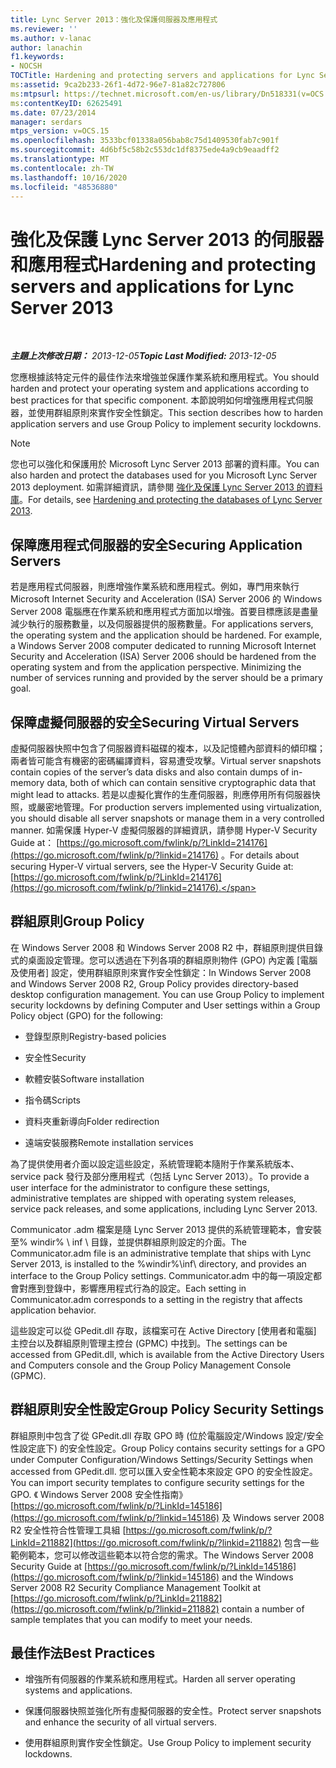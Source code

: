 ```yaml
---
title: Lync Server 2013：強化及保護伺服器及應用程式
ms.reviewer: ''
ms.author: v-lanac
author: lanachin
f1.keywords:
- NOCSH
TOCTitle: Hardening and protecting servers and applications for Lync Server 2013
ms:assetid: 9ca2b233-26f1-4d72-96e7-81a82c727806
ms:mtpsurl: https://technet.microsoft.com/en-us/library/Dn518331(v=OCS.15)
ms:contentKeyID: 62625491
ms.date: 07/23/2014
manager: serdars
mtps_version: v=OCS.15
ms.openlocfilehash: 3533bcf01338a056bab8c75d1409530fab7c901f
ms.sourcegitcommit: 4d6bf5c58b2c553dc1df8375ede4a9cb9eaadff2
ms.translationtype: MT
ms.contentlocale: zh-TW
ms.lasthandoff: 10/16/2020
ms.locfileid: "48536880"
---
```

# <a name="hardening-and-protecting-servers-and-applications-for-lync-server-2013"></a><span data-ttu-id="70dbd-102">強化及保護 Lync Server 2013 的伺服器和應用程式</span><span class="sxs-lookup"><span data-stu-id="70dbd-102">Hardening and protecting servers and applications for Lync Server 2013</span></span>

<div data-xmlns="http://www.w3.org/1999/xhtml">

<div class="topic" data-xmlns="http://www.w3.org/1999/xhtml" data-msxsl="urn:schemas-microsoft-com:xslt" data-cs="https://msdn.microsoft.com/">

<div data-asp="https://msdn2.microsoft.com/asp">



</div>

<div id="mainSection">

<div id="mainBody">

<span> </span>

<span data-ttu-id="70dbd-103">_**主題上次修改日期：** 2013-12-05_</span><span class="sxs-lookup"><span data-stu-id="70dbd-103">_**Topic Last Modified:** 2013-12-05_</span></span>

<span data-ttu-id="70dbd-104">您應根據該特定元件的最佳作法來增強並保護作業系統和應用程式。</span><span class="sxs-lookup"><span data-stu-id="70dbd-104">You should harden and protect your operating system and applications according to best practices for that specific component.</span></span> <span data-ttu-id="70dbd-105">本節說明如何增強應用程式伺服器，並使用群組原則來實作安全性鎖定。</span><span class="sxs-lookup"><span data-stu-id="70dbd-105">This section describes how to harden application servers and use Group Policy to implement security lockdowns.</span></span>

<div>


> [!NOTE]  
> <span data-ttu-id="70dbd-106">您也可以強化和保護用於 Microsoft Lync Server 2013 部署的資料庫。</span><span class="sxs-lookup"><span data-stu-id="70dbd-106">You can also harden and protect the databases used for you Microsoft Lync Server 2013 deployment.</span></span> <span data-ttu-id="70dbd-107">如需詳細資訊，請參閱 <A href="lync-server-2013-hardening-and-protecting-databases.md">強化及保護 Lync Server 2013 的資料庫</A>。</span><span class="sxs-lookup"><span data-stu-id="70dbd-107">For details, see <A href="lync-server-2013-hardening-and-protecting-databases.md">Hardening and protecting the databases of Lync Server 2013</A>.</span></span>



</div>

<div>

## <a name="securing-application-servers"></a><span data-ttu-id="70dbd-108">保障應用程式伺服器的安全</span><span class="sxs-lookup"><span data-stu-id="70dbd-108">Securing Application Servers</span></span>

<span data-ttu-id="70dbd-p103">若是應用程式伺服器，則應增強作業系統和應用程式。例如，專門用來執行 Microsoft Internet Security and Acceleration (ISA) Server 2006 的 Windows Server 2008 電腦應在作業系統和應用程式方面加以增強。首要目標應該是盡量減少執行的服務數量，以及伺服器提供的服務數量。</span><span class="sxs-lookup"><span data-stu-id="70dbd-p103">For applications servers, the operating system and the application should be hardened. For example, a Windows Server 2008 computer dedicated to running Microsoft Internet Security and Acceleration (ISA) Server 2006 should be hardened from the operating system and from the application perspective. Minimizing the number of services running and provided by the server should be a primary goal.</span></span>

</div>

<div>

## <a name="securing-virtual-servers"></a><span data-ttu-id="70dbd-112">保障虛擬伺服器的安全</span><span class="sxs-lookup"><span data-stu-id="70dbd-112">Securing Virtual Servers</span></span>

<span data-ttu-id="70dbd-113">虛擬伺服器快照中包含了伺服器資料磁碟的複本，以及記憶體內部資料的傾印檔；兩者皆可能含有機密的密碼編譯資料，容易遭受攻擊。</span><span class="sxs-lookup"><span data-stu-id="70dbd-113">Virtual server snapshots contain copies of the server’s data disks and also contain dumps of in-memory data, both of which can contain sensitive cryptographic data that might lead to attacks.</span></span> <span data-ttu-id="70dbd-114">若是以虛擬化實作的生產伺服器，則應停用所有伺服器快照，或嚴密地管理。</span><span class="sxs-lookup"><span data-stu-id="70dbd-114">For production servers implemented using virtualization, you should disable all server snapshots or manage them in a very controlled manner.</span></span> <span data-ttu-id="70dbd-115">如需保護 Hyper-V 虛擬伺服器的詳細資訊，請參閱 Hyper-V Security Guide at： [https://go.microsoft.com/fwlink/p/?LinkId=214176](https://go.microsoft.com/fwlink/p/?linkid=214176) 。</span><span class="sxs-lookup"><span data-stu-id="70dbd-115">For details about securing Hyper-V virtual servers, see the Hyper-V Security Guide at: [https://go.microsoft.com/fwlink/p/?LinkId=214176](https://go.microsoft.com/fwlink/p/?linkid=214176).</span></span>

</div>

<div>

## <a name="group-policy"></a><span data-ttu-id="70dbd-116">群組原則</span><span class="sxs-lookup"><span data-stu-id="70dbd-116">Group Policy</span></span>

<span data-ttu-id="70dbd-p105">在 Windows Server 2008 和 Windows Server 2008 R2 中，群組原則提供目錄式的桌面設定管理。您可以透過在下列各項的群組原則物件 (GPO) 內定義 [電腦及使用者] 設定，使用群組原則來實作安全性鎖定：</span><span class="sxs-lookup"><span data-stu-id="70dbd-p105">In Windows Server 2008 and Windows Server 2008 R2, Group Policy provides directory-based desktop configuration management. You can use Group Policy to implement security lockdowns by defining Computer and User settings within a Group Policy object (GPO) for the following:</span></span>

  - <span data-ttu-id="70dbd-119">登錄型原則</span><span class="sxs-lookup"><span data-stu-id="70dbd-119">Registry-based policies</span></span>

  - <span data-ttu-id="70dbd-120">安全性</span><span class="sxs-lookup"><span data-stu-id="70dbd-120">Security</span></span>

  - <span data-ttu-id="70dbd-121">軟體安裝</span><span class="sxs-lookup"><span data-stu-id="70dbd-121">Software installation</span></span>

  - <span data-ttu-id="70dbd-122">指令碼</span><span class="sxs-lookup"><span data-stu-id="70dbd-122">Scripts</span></span>

  - <span data-ttu-id="70dbd-123">資料夾重新導向</span><span class="sxs-lookup"><span data-stu-id="70dbd-123">Folder redirection</span></span>

  - <span data-ttu-id="70dbd-124">遠端安裝服務</span><span class="sxs-lookup"><span data-stu-id="70dbd-124">Remote installation services</span></span>

<span data-ttu-id="70dbd-125">為了提供使用者介面以設定這些設定，系統管理範本隨附于作業系統版本、service pack 發行及部分應用程式（包括 Lync Server 2013）。</span><span class="sxs-lookup"><span data-stu-id="70dbd-125">To provide a user interface for the administrator to configure these settings, administrative templates are shipped with operating system releases, service pack releases, and some applications, including Lync Server 2013.</span></span>

<span data-ttu-id="70dbd-126">Communicator .adm 檔案是隨 Lync Server 2013 提供的系統管理範本，會安裝至% windir% \\ inf \\ 目錄，並提供群組原則設定的介面。</span><span class="sxs-lookup"><span data-stu-id="70dbd-126">The Communicator.adm file is an administrative template that ships with Lync Server 2013, is installed to the %windir%\\inf\\ directory, and provides an interface to the Group Policy settings.</span></span> <span data-ttu-id="70dbd-127">Communicator.adm 中的每一項設定都會對應到登錄中，影響應用程式行為的設定。</span><span class="sxs-lookup"><span data-stu-id="70dbd-127">Each setting in Communicator.adm corresponds to a setting in the registry that affects application behavior.</span></span>

<span data-ttu-id="70dbd-128">這些設定可以從 GPedit.dll 存取，該檔案可在 Active Directory [使用者和電腦] 主控台以及群組原則管理主控台 (GPMC) 中找到。</span><span class="sxs-lookup"><span data-stu-id="70dbd-128">The settings can be accessed from GPedit.dll, which is available from the Active Directory Users and Computers console and the Group Policy Management Console (GPMC).</span></span>

</div>

<div>

## <a name="group-policy-security-settings"></a><span data-ttu-id="70dbd-129">群組原則安全性設定</span><span class="sxs-lookup"><span data-stu-id="70dbd-129">Group Policy Security Settings</span></span>

<span data-ttu-id="70dbd-130">群組原則中包含了從 GPedit.dll 存取 GPO 時 (位於電腦設定/Windows 設定/安全性設定底下) 的安全性設定。</span><span class="sxs-lookup"><span data-stu-id="70dbd-130">Group Policy contains security settings for a GPO under Computer Configuration/Windows Settings/Security Settings when accessed from GPedit.dll.</span></span> <span data-ttu-id="70dbd-131">您可以匯入安全性範本來設定 GPO 的安全性設定。</span><span class="sxs-lookup"><span data-stu-id="70dbd-131">You can import security templates to configure security settings for the GPO.</span></span> <span data-ttu-id="70dbd-132">《 Windows Server 2008 安全性指南》 [https://go.microsoft.com/fwlink/p/?LinkId=145186](https://go.microsoft.com/fwlink/p/?linkid=145186) 及 Windows server 2008 R2 安全性符合性管理工具組 [https://go.microsoft.com/fwlink/p/?LinkId=211882](https://go.microsoft.com/fwlink/p/?linkid=211882) 包含一些範例範本，您可以修改這些範本以符合您的需求。</span><span class="sxs-lookup"><span data-stu-id="70dbd-132">The Windows Server 2008 Security Guide at [https://go.microsoft.com/fwlink/p/?LinkId=145186](https://go.microsoft.com/fwlink/p/?linkid=145186) and the Windows Server 2008 R2 Security Compliance Management Toolkit at [https://go.microsoft.com/fwlink/p/?LinkId=211882](https://go.microsoft.com/fwlink/p/?linkid=211882) contain a number of sample templates that you can modify to meet your needs.</span></span>

</div>

<div>

## <a name="best-practices"></a><span data-ttu-id="70dbd-133">最佳作法</span><span class="sxs-lookup"><span data-stu-id="70dbd-133">Best Practices</span></span>

  - <span data-ttu-id="70dbd-134">增強所有伺服器的作業系統和應用程式。</span><span class="sxs-lookup"><span data-stu-id="70dbd-134">Harden all server operating systems and applications.</span></span>

  - <span data-ttu-id="70dbd-135">保護伺服器快照並強化所有虛擬伺服器的安全性。</span><span class="sxs-lookup"><span data-stu-id="70dbd-135">Protect server snapshots and enhance the security of all virtual servers.</span></span>

  - <span data-ttu-id="70dbd-136">使用群組原則實作安全性鎖定。</span><span class="sxs-lookup"><span data-stu-id="70dbd-136">Use Group Policy to implement security lockdowns.</span></span>

</div>

</div>

<span> </span>

</div>

</div>

</div>

